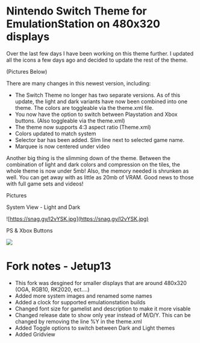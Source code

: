 # Nintendo Switch Theme for EmulationStation on 480x320 displays
Over the last few days I have been working on this theme further. I updated all the icons a few days ago and decided to update the rest of the theme. 

(Pictures Below)

There are many changes in this newest version, including:

- The Switch Theme no longer has two separate versions. As of this update, the light and dark variants have now been combined into one theme. The colors are toggleable via the theme.xml file. 
- You now have the option to switch between Playstation and Xbox buttons. (Also toggleable via the theme.xml) 
- The theme now supports 4:3 aspect ratio (Theme.xml)
- Colors updated to match system
- Selector bar has been added. Slim line next to selected game name. 
- Marquee is now centered under video

Another big thing is the slimming down of the theme. Between the combination of light and dark colors and compression on the tiles, the whole theme is now under 5mb! Also, the memory needed is shrunken as well. You can get away with as little as 20mb of VRAM. Good news to those with full game sets and videos!

Pictures

System View - Light and Dark

![https://snag.gy/I2vYSK.jpg](https://snag.gy/I2vYSK.jpg)

PS & Xbox Buttons

![](https://snag.gy/Q62Z9q.jpg)

# Fork notes - Jetup13
- This fork was desgined for smaller displays that are around 480x320 (OGA, RGB10, RK2020, ect....)
- Added more system images and renamed some names
- Added a clock for supported emulationstation builds
- Changed font size for gamelist and description to make it more visable
- Changed release date to show only year instead of M/D/Y. This can be changed by removing the line <format>%Y</format> in the theme.xml
- Added Toggle options to switch between Dark and Light themes
- Added Gridview
